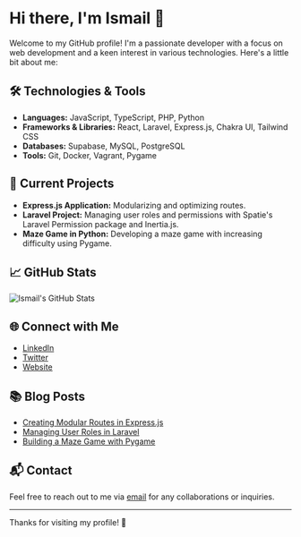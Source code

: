# Hi there, I'm Ismail 👋

Welcome to my GitHub profile! I'm a passionate developer with a focus on web development and a keen interest in various technologies. Here's a little bit about me:

## 🛠️ Technologies & Tools

- **Languages:** JavaScript, TypeScript, PHP, Python
- **Frameworks & Libraries:** React, Laravel, Express.js, Chakra UI, Tailwind CSS
- **Databases:** Supabase, MySQL, PostgreSQL
- **Tools:** Git, Docker, Vagrant, Pygame

## 🌟 Current Projects

- **Express.js Application:** Modularizing and optimizing routes.
- **Laravel Project:** Managing user roles and permissions with Spatie's Laravel Permission package and Inertia.js.
- **Maze Game in Python:** Developing a maze game with increasing difficulty using Pygame.

## 📈 GitHub Stats

![Ismail's GitHub Stats](https://github-readme-stats.vercel.app/api?username=ismail&show_icons=true&hide_title=true&hide=prs&count_private=true&hide_rank=true&theme=radical)

## 🌐 Connect with Me

- [LinkedIn](https://www.linkedin.com/in/ismail)
- [Twitter](https://twitter.com/ismail)
- [Website](https://ismail.dev)

## 📚 Blog Posts

- [Creating Modular Routes in Express.js](https://example.com/blog/express-modular-routes)
- [Managing User Roles in Laravel](https://example.com/blog/laravel-user-roles)
- [Building a Maze Game with Pygame](https://example.com/blog/pygame-maze-game)

## 📬 Contact

Feel free to reach out to me via [email](mailto:ismail@example.com) for any collaborations or inquiries.

---

Thanks for visiting my profile! 🚀
